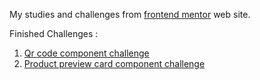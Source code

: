 My studies and challenges from <a href="https://www.frontendmentor.io/home">frontend mentor</a> web site.

Finished Challenges :

1. <a href="https://github.com/habip79/challenges/blob/main/qr-code-component/index.html">Qr code component challenge</a>
2. <a href="https://github.com/habip79/challenges/blob/main/product%20preview%20card%20component/index.html">Product preview card component challenge</a>
